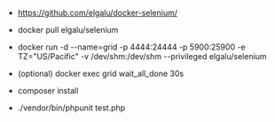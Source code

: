 * https://github.com/elgalu/docker-selenium/
* docker pull elgalu/selenium
* docker run -d --name=grid -p 4444:24444 -p 5900:25900 -e TZ="US/Pacific" -v /dev/shm:/dev/shm --privileged elgalu/selenium
* (optional) docker exec grid wait_all_done 30s

* composer install
* ./vendor/bin/phpunit test.php
